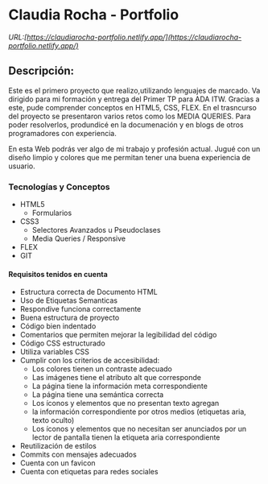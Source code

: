 # Claudia Rocha - Portfolio

_URL:[https://claudiarocha-portfolio.netlify.app/](https://claudiarocha-portfolio.netlify.app/)_

## Descripción:

Este es el primero proyecto que realizo,utilizando lenguajes de marcado. Va dirigido para mi formación y entrega del Primer TP para ADA ITW. Gracias a este, pude comprender conceptos en HTML5, CSS, FLEX. En el trasncurso del proyecto se presentaron varios retos como los MEDIA QUERIES. Para poder resolverlos, produndicé en la documenación y en blogs de otros programadores con experiencia.

En esta Web podrás ver algo de mi trabajo y profesión actual. Jugué con un diseño limpio y colores que me permitan tener una buena experiencia de usuario.

### Tecnologías y Conceptos

- HTML5
  - Formularios
- CSS3
  - Selectores Avanzados u Pseudoclases
  - Media Queries / Responsive
- FLEX
- GIT

#### Requisitos tenidos en cuenta

- Estructura correcta de Documento HTML
- Uso de Etiquetas Semanticas
- Respondive funciona correctamente
- Buena estructura de proyecto
- Código bien indentado
- Comentarios que permiten mejorar la legibilidad del código
- Código CSS estructurado
- Utiliza variables CSS
- Cumplir con los criterios de accesibilidad:
  - Los colores tienen un contraste adecuado
  - Las imágenes tiene el atributo alt que corresponde
  - La página tiene la información meta correspondiente
  - La página tiene una semántica correcta
  - Los íconos y elementos que no presentan texto agregan
  - la información correspondiente por otros medios (etiquetas aria, texto oculto)
  - Los íconos y elementos que no necesitan ser anunciados por un lector de pantalla tienen la etiqueta aria correspondiente
- Reutilización de estilos
- Commits con mensajes adecuados
- Cuenta con un favicon
- Cuenta con etiquetas para redes sociales
